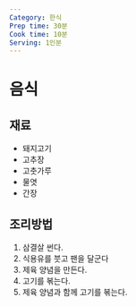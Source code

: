 ```yaml
---
Category: 한식
Prep time: 30분
Cook time: 10분
Serving: 1인분
---
```


# 음식

## 재료
 * 돼지고기
 * 고추장
 * 고춧가루
 * 물엿
 * 간장

## 조리방법
1. 삼결살 썬다.
2. 식용유를 붓고 팬을 달군다
3. 제육 양념을 만든다.
4. 고기를 볶는다.
5. 제육 양념과 함께 고기를 볶는다.
